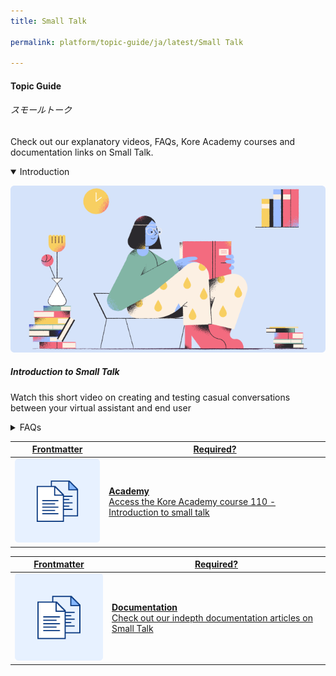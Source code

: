 ```yaml
---
title: Small Talk

permalink: platform/topic-guide/ja/latest/Small Talk

---
```

#### Topic Guide
###### スモールトーク

  Check out our explanatory videos, FAQs, Kore Academy courses and documentation links on Small Talk.

<details class="introduction-video" open>
  <summary>Introduction
  </summary>
  
   [![Introduction to Small Talk](images/VideoCoverImage.png)](https://drive.google.com/file/d/1ohhg7dfgPL0pWVzr8i2kjKveUwO9qy_o/preview)

  ##### Introduction to Small Talk
  Watch this short video on creating and testing casual conversations between your virtual assistant and end user

</details>

<details>
  <summary>FAQs
  </summary>

  <a class="doc-link" target="_blank" href="https://developer.kore.ai/docs/bots/bot-builder-tool/small-talk/?lang=ja">
 
  スモールトークとは

</a>

 <a class="doc-link" target="_blank" href="https://developer.kore.ai/docs/bots/bot-builder-tool/small-talk/#Creation?lang=ja">
 
  挨拶とは

</a>
 
  
<a class="doc-link" target="_blank" href="https://developer.kore.ai/docs/bots/bot-builder-tool/small-talk/#Terminology?lang=ja">

  スモールトークの作成方法

</a>
  
  <a class="doc-link" target="_blank" href="https://developer.kore.ai/docs/bots/bot-builder-tool/small-talk/#Default_Small_Talk?lang=ja">
 
  グループとは

</a>


<a class="doc-link" target="_blank" href="https://developer.kore.ai/docs/bots/nlp/additional-notes-nlp-settings-guidelines/#Patterns?lang=ja">

  クエリを定義するためのパターンの使用方法

</a>


</details>



<a class="doc-link" target="_blank" href="https://academy.kore.ai/learningpath/course-110---introduction-to-small-talk">
 

| Frontmatter | Required? |
|-------------|-------------|
| ![alt text](images/docIcon.svg "Title") | **Academy**  <br /> Access the Kore Academy course 110 - Introduction to small talk | 


</a>


<a class="doc-link" target="_blank" href="https://developer.kore.ai/docs/bots/bot-builder-tool/small-talk/?lang=ja">
 

| Frontmatter | Required? |
|-------------|-------------|
| ![alt text](images/docIcon.svg "Title") | **Documentation**  <br /> Check out our indepth documentation articles on Small Talk | 


</a>
